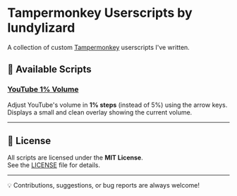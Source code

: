 # Tampermonkey Userscripts by lundylizard

A collection of custom [Tampermonkey](https://www.tampermonkey.net/) userscripts I've written.

## 📜 Available Scripts

### [YouTube 1% Volume](https://github.com/lundylizard/userscripts/raw/refs/heads/main/youtube-volume.user.js)
Adjust YouTube's volume in **1% steps** (instead of 5%) using the arrow keys.  
Displays a small and clean overlay showing the current volume.

---

## 📄 License

All scripts are licensed under the **MIT License**.  
See the [LICENSE](./LICENSE) file for details.

---

💡 Contributions, suggestions, or bug reports are always welcome!

